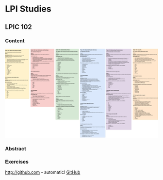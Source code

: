 # LPI Studies

[LPIC 1]: ./Linux-LPIC-1.md	"LPIC 1"

## LPIC 102

### Content

![LPIC 102](./LPIC-1-102.png)

### Abstract

[LPIC102]: ./Linux-LPIC-1.md	"LPIC102"

### Exercises

[LPIC102 Exercies]: ./ExerciciosLPIC102.md	"LPIC102 Exercises"

http://github.com - automatic!
[GitHub](http://github.com)


